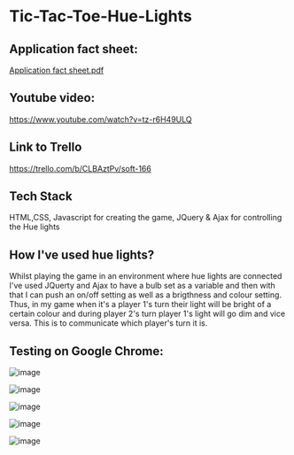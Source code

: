 # Tic-Tac-Toe-Hue-Lights

## Application fact sheet: 
[Application fact sheet.pdf](https://github.com/Jazib-Khan/SOFT-166/files/4024390/Application.fact.sheet.pdf)

## Youtube video: 
https://www.youtube.com/watch?v=tz-r6H49ULQ

## Link to Trello 
https://trello.com/b/CLBAztPv/soft-166

## Tech Stack
HTML,CSS, Javascript for creating the game, JQuery & Ajax for controlling the Hue lights

## How I've used hue lights?
Whilst playing the game in an environment where hue lights are connected I've used JQuerty and Ajax to have a bulb set as a variable and then with that I can push an on/off setting as well as a brigthness and colour setting. Thus, in my game when it's a player 1's turn their light will be bright of a certain colour and during player 2's turn player 1's light will go dim and vice versa. This is to communicate which player's turn it is.

## Testing on Google Chrome:

![image](https://user-images.githubusercontent.com/57762628/71785726-ee9fc900-2ffa-11ea-876e-88959feda7c3.png)

![image](https://user-images.githubusercontent.com/57762628/71785732-08d9a700-2ffb-11ea-83e1-de45ad6b0abd.png)

![image](https://user-images.githubusercontent.com/57762628/71785747-34f52800-2ffb-11ea-8aee-8e9bcd38fb43.png)

![image](https://user-images.githubusercontent.com/57762628/71785782-a0d79080-2ffb-11ea-8a21-639758db058a.png)

![image](https://user-images.githubusercontent.com/57762628/71785762-61a93f80-2ffb-11ea-8dc3-4d2fcfb9e8fa.png)
